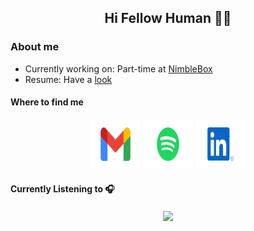 <h2 align="center"> Hi Fellow Human 🙋‍♂️ </h2>


### About me 
* Currently working on: Part-time at [NimbleBox](https://www.nimblebox.ai/)
* Resume: Have a [look](https://www.linkedin.com/in/kaushikaakash7539/detail/overlay-view/urn:li:fsd_profileTreasuryMedia:(ACoAABUDl4wBWbz6xTFy7d7NS4EZS74Yls5oHeY,1635466839375)/)

<h4> Where to find me </h4> 
<p align="center">
  <a href="mailto:kaushikaakash7539@gmail.com?subject = Hello from your GitHub README&body = Message"><img src="./assets/gmail.svg" height="80px" width="80px" alt="Gmail" ></a>
    <a href="https://open.spotify.com/user/nu45gm4u9aahlsxhzt2vpige5?si=NpVR2X_rQlKyYlRLk9bdgA"><img src="./assets/spotify.svg" height="80px" width="80px" alt="Spotify"></a>
  <a href="https://www.linkedin.com/in/kaushikaakash7539/"><img src="./assets/linkedIn.svg" height="80px" width="80px" alt="LinkedIn"></a>
</p>
<p>
  <h4>Currently Listening to 🎧</h4> 
</p>

<p align="center">
<a href="https://open.spotify.com/user/nu45gm4u9aahlsxhzt2vpige5"><img align="center" src="https://spotify-github-profile.vercel.app/api/view?uid=nu45gm4u9aahlsxhzt2vpige5&cover_image=false"></a>
</p>
